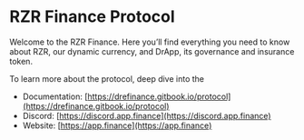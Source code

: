 # RZR Finance Protocol

Welcome to the RZR Finance. Here you’ll find everything you need to know about RZR, our dynamic currency, and DrApp, its governance and insurance token.

To learn more about the protocol, deep dive into the

- Documentation: [https://drefinance.gitbook.io/protocol](https://drefinance.gitbook.io/protocol)
- Discord: [https://discord.app.finance](https://discord.app.finance)
- Website: [https://app.finance](https://app.finance)
